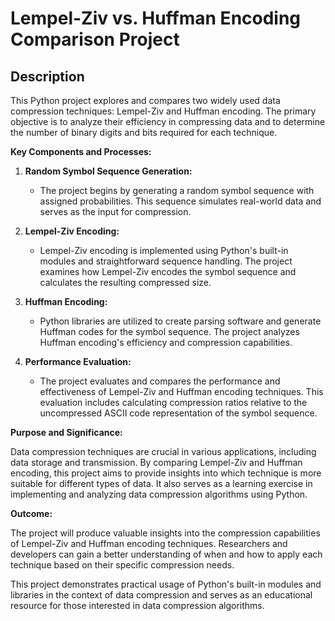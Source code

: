 # Lempel-Ziv vs. Huffman Encoding Comparison Project

## Description

This Python project explores and compares two widely used data compression techniques: Lempel-Ziv and Huffman encoding. The primary objective is to analyze their efficiency in compressing data and to determine the number of binary digits and bits required for each technique.

**Key Components and Processes:**

1. **Random Symbol Sequence Generation:**
   - The project begins by generating a random symbol sequence with assigned probabilities. This sequence simulates real-world data and serves as the input for compression.

2. **Lempel-Ziv Encoding:**
   - Lempel-Ziv encoding is implemented using Python's built-in modules and straightforward sequence handling. The project examines how Lempel-Ziv encodes the symbol sequence and calculates the resulting compressed size.

3. **Huffman Encoding:**
   - Python libraries are utilized to create parsing software and generate Huffman codes for the symbol sequence. The project analyzes Huffman encoding's efficiency and compression capabilities.

4. **Performance Evaluation:**
   - The project evaluates and compares the performance and effectiveness of Lempel-Ziv and Huffman encoding techniques. This evaluation includes calculating compression ratios relative to the uncompressed ASCII code representation of the symbol sequence.

**Purpose and Significance:**

Data compression techniques are crucial in various applications, including data storage and transmission. By comparing Lempel-Ziv and Huffman encoding, this project aims to provide insights into which technique is more suitable for different types of data. It also serves as a learning exercise in implementing and analyzing data compression algorithms using Python.

**Outcome:**

The project will produce valuable insights into the compression capabilities of Lempel-Ziv and Huffman encoding techniques. Researchers and developers can gain a better understanding of when and how to apply each technique based on their specific compression needs.

This project demonstrates practical usage of Python's built-in modules and libraries in the context of data compression and serves as an educational resource for those interested in data compression algorithms.

